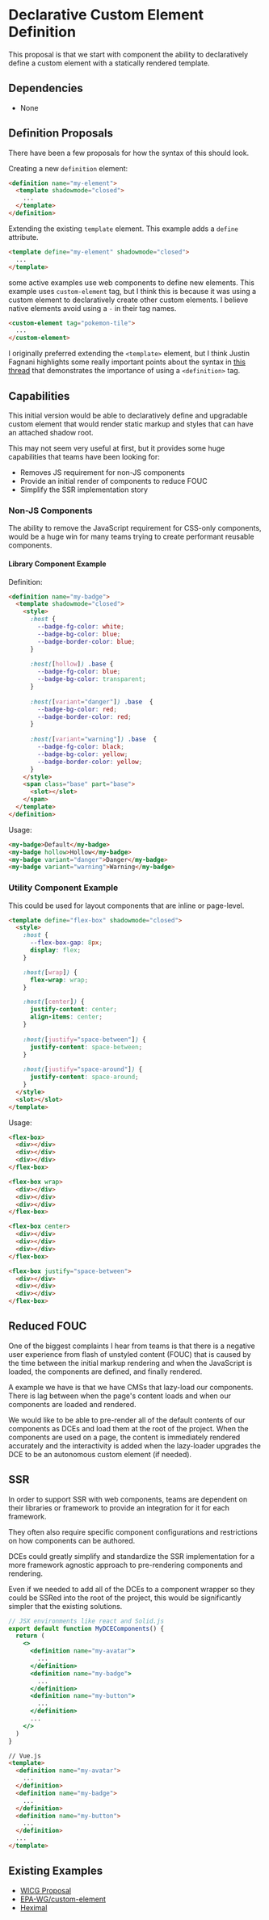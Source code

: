 # Declarative Custom Element Definition

This proposal is that we start with component the ability to declaratively define a custom element with a statically rendered template.

## Dependencies

- None

## Definition Proposals

There have been a few proposals for how the syntax of this should look.

Creating a new `definition` element:

```html
<definition name="my-element">
  <template shadowmode="closed">
    ...
  </template>
</definition>
```

Extending the existing `template` element. This example adds a `define` attribute.


```html
<template define="my-element" shadowmode="closed">
  ...
</template>
```

some active examples use web components to define new elements. This example uses `custom-element` tag, but I think this is because it was using a custom element to declaratively create other custom elements. I believe native elements avoid using a `-` in their tag names.

```html
<custom-element tag="pokemon-tile">
  ...
</custom-element>
```

I originally preferred extending the `<template>` element, but I think Justin Fagnani highlights some really important points about the syntax in [this thread](https://discord.com/channels/767813449048260658/1359217724147892446) that demonstrates the importance of using a `<definition>` tag.

## Capabilities

This initial version would be able to declaratively define and upgradable custom element that would render static markup and styles that can have an attached shadow root.

This may not seem very useful at first, but it provides some huge capabilities that teams have been looking for:

- Removes JS requirement for non-JS components
- Provide an initial render of components to reduce FOUC
- Simplify the SSR implementation story

### Non-JS Components

The ability to remove the JavaScript requirement for CSS-only components, would be a huge win for many teams trying to create performant reusable components.

#### Library Component Example

Definition:

```html
<definition name="my-badge">
  <template shadowmode="closed">
    <style>
      :host {
        --badge-fg-color: white;
        --badge-bg-color: blue;
        --badge-border-color: blue;
      }
      
      :host([hollow]) .base {
        --badge-fg-color: blue;
        --badge-bg-color: transparent;
      }
  
      :host([variant="danger"]) .base  {
        --badge-bg-color: red;
        --badge-border-color: red;
      }
  
      :host([variant="warning"]) .base  {
        --badge-fg-color: black;
        --badge-bg-color: yellow;
        --badge-border-color: yellow;
      }
    </style>
    <span class="base" part="base">
      <slot></slot>
    </span>
  </template> 
</definition>
```

Usage:

```html
<my-badge>Default</my-badge>
<my-badge hollow>Hollow</my-badge>
<my-badge variant="danger">Danger</my-badge>
<my-badge variant="warning">Warning</my-badge>
```

### Utility Component Example

This could be used for layout components that are inline or page-level.

```html
<template define="flex-box" shadowmode="closed">
  <style>
    :host {
      --flex-box-gap: 8px;
      display: flex;
    }

    :host([wrap]) {
      flex-wrap: wrap;
    }

    :host([center]) {
      justify-content: center;
      align-items: center;
    }
    
    :host([justify="space-between"]) {
      justify-content: space-between;
    }
    
    :host([justify="space-around"]) {
      justify-content: space-around;
    }
  </style>
  <slot></slot>
</template>
```

Usage:

```html
<flex-box>
  <div></div>
  <div></div>
  <div></div>
</flex-box>

<flex-box wrap>
  <div></div>
  <div></div>
  <div></div>
</flex-box>

<flex-box center>
  <div></div>
  <div></div>
  <div></div>
</flex-box>

<flex-box justify="space-between">
  <div></div>
  <div></div>
  <div></div>
</flex-box>
```

## Reduced FOUC

One of the biggest complaints I hear from teams is that there is a negative user experience from flash of unstyled content (FOUC) that is caused by the time between the initial markup rendering and when the JavaScript is loaded, the components are defined, and finally rendered.

A example we have is that we have CMSs that lazy-load our components. There is lag between when the page's content loads and when our components are loaded and rendered.

We would like to be able to pre-render all of the default contents of our components as DCEs and load them at the root of the project. When the components are used on a page, the content is immediately rendered accurately and the interactivity is added when the lazy-loader upgrades the DCE to be an autonomous custom element (if needed).

## SSR

In order to support SSR with web components, teams are dependent on their libraries or framework to provide an integration for it for each framework.

They often also require specific component configurations and restrictions on how components can be authored.

DCEs could greatly simplify and standardize the SSR implementation for a more framework agnostic approach to pre-rendering components and rendering.

Even if we needed to add all of the DCEs to a component wrapper so they could be SSRed into the root of the project, this would be significantly simpler that the existing solutions.

```jsx
// JSX environments like react and Solid.js
export default function MyDCEComponents() {
  return (
    <>
      <definition name="my-avatar">
        ...
      </definition>
      <definition name="my-badge">
        ...
      </definition>
      <definition name="my-button">
        ...
      </definition>
      ...
    </>
  )
}
```

```html
// Vue.js
<template>
  <definition name="my-avatar">
    ...
  </definition>
  <definition name="my-badge">
    ...
  </definition>
  <definition name="my-button">
    ...
  </definition>
  ...
</template>
```

## Existing Examples

- [WICG Proposal](https://github.com/WICG/webcomponents/blob/gh-pages/proposals/Declarative-Custom-Elements-Strawman.md)
- [EPA-WG/custom-element](https://github.com/EPA-WG/custom-element?tab=readme-ov-file#template-syntax)
- [Heximal](https://github.com/elematic/heximal/tree/main?tab=readme-ov-file#components)